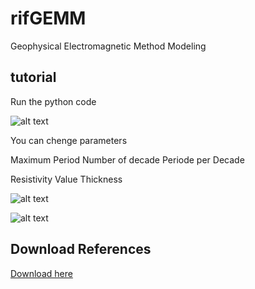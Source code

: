 # rifGEMM
Geophysical Electromagnetic Method Modeling

## tutorial

Run the python code

![alt text](https://github.com/riflab/rifGEMM/blob/master/images/1.PNG)

You can chenge parameters

Maximum Period
Number of decade
Periode per Decade

Resistivity Value
Thickness

![alt text](https://github.com/riflab/rifGEMM/blob/master/images/2.PNG)

![alt text](https://github.com/riflab/rifGEMM/blob/master/images/3.PNG)

## Download References
[Download here](https://www.researchgate.net/publication/250729983_An_alternative_algorithm_for_one-dimensional_magnetotelluric_response_calculation)
